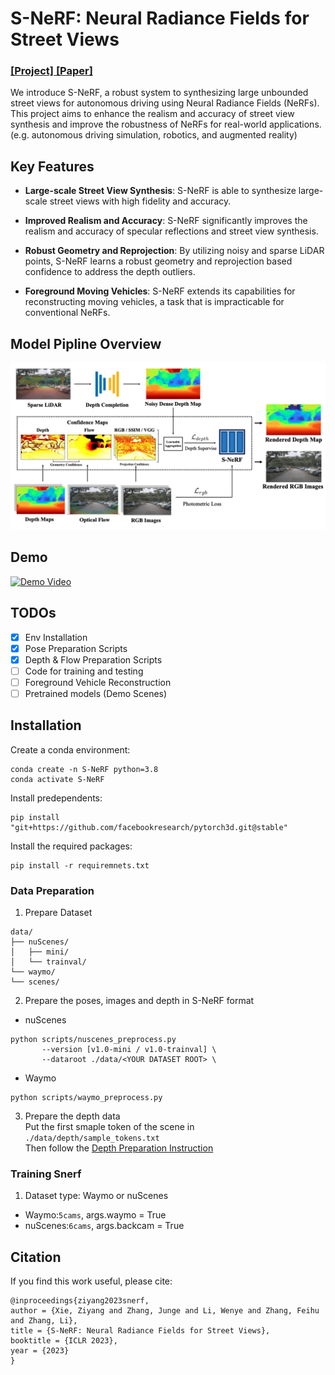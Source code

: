 # S-NeRF: Neural Radiance Fields for Street Views
### [[Project]](https://ziyang-xie.github.io/s-nerf/)[ [Paper]](https://arxiv.org/abs/2303.00749) 

We introduce S-NeRF, a robust system to synthesizing large unbounded street views for autonomous driving using Neural Radiance Fields (NeRFs). This project aims to enhance the realism and accuracy of street view synthesis and improve the robustness of NeRFs for real-world applications. (e.g. autonomous driving simulation, robotics, and augmented reality)

## Key Features

- **Large-scale Street View Synthesis**: S-NeRF is able to synthesize large-scale street views with high fidelity and accuracy.

- **Improved Realism and Accuracy**: S-NeRF significantly improves the realism and accuracy of specular reflections and street view synthesis.

- **Robust Geometry and Reprojection**: By utilizing noisy and sparse LiDAR points, S-NeRF learns a robust geometry and reprojection based confidence to address the depth outliers.

- **Foreground Moving Vehicles**: S-NeRF extends its capabilities for reconstructing moving vehicles, a task that is impracticable for conventional NeRFs.

## Model Pipline Overview
![Model](./assets/model.png)

## Demo
[![Demo Video](https://img.youtube.com/vi/CY4NK-bvEus/0.jpg)](https://www.youtube.com/embed/CY4NK-bvEus)

## TODOs
- [x] Env Installation
- [x] Pose Preparation Scripts
- [x] Depth & Flow Preparation Scripts
- [ ] Code for training and testing
- [ ] Foreground Vehicle Reconstruction
- [ ] Pretrained models (Demo Scenes)

## Installation
Create a conda environment:
```
conda create -n S-NeRF python=3.8 
conda activate S-NeRF
```

Install predependents:
```
pip install "git+https://github.com/facebookresearch/pytorch3d.git@stable"
```

Install the required packages:
```
pip install -r requiremnets.txt
```

### Data Preparation
1. Prepare Dataset
```
data/
├── nuScenes/
│   ├── mini/
│   └── trainval/
└── waymo/
└── scenes/
```

2. Prepare the poses, images and depth in S-NeRF format
- nuScenes
```
python scripts/nuscenes_preprocess.py 
       --version [v1.0-mini / v1.0-trainval] \
       --dataroot ./data/<YOUR DATASET ROOT> \
```

- Waymo 
```
python scripts/waymo_preprocess.py
```

3. Prepare the depth data  
Put the first smaple token of the scene in `./data/depth/sample_tokens.txt`   
Then follow the [Depth Preparation Instruction](/scripts/depth_model/README.md)


### Training Snerf 
1. Dataset type: 
Waymo or nuScenes
- Waymo:`5cams`, args.waymo = True
- nuScenes:`6cams`, args.backcam = True


## Citation
If you find this work useful, please cite:
```
@inproceedings{ziyang2023snerf,
author = {Xie, Ziyang and Zhang, Junge and Li, Wenye and Zhang, Feihu and Zhang, Li},
title = {S-NeRF: Neural Radiance Fields for Street Views},
booktitle = {ICLR 2023},
year = {2023}
}
```



